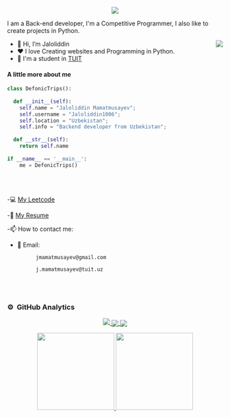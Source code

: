 
<p align="center">
  <a align="center"><img src="https://readme-typing-svg.herokuapp.com?&font=IBM+Plex+Sans&color=F72EE2&size=25&lines=Welcome+to+my+GitHub+Profile!;I'm+a+Back+end+developer;I'm+a+competitive+programmer;I'm+a+Python+developer" /></a>
</p>
<p>I am a Back-end developer, I'm a Competitive Programmer, I also like to create projects in Python.</p>
<img align="right" src="https://media.giphy.com/media/M9gbBd9nbDrOTu1Mqx/giphy.gif">
<ul>
  <li>👋 Hi, I’m Jaloliddin</li>
  <li>❤️ I love Creating websites and Programming in Python.</li>
  <li>💼 I'm a student in <a href='https://tuit.uz/'>TUIT</a></li>
</ul>

#### A little more about me
```python
class DefonicTrips():
    
  def __init__(self):
    self.name = "Jaloliddin Mamatmusayev";
    self.username = "Jaloliddin1006";
    self.location = "Uzbekistan";
    self.info = "Backend developer from Uzbekistan";
    
  def __str__(self):
    return self.name
    
if __name__ == '__main__':
    me = DefonicTrips()
````

<br><br>

-💻 [My Leetcode](https://leetcode.com/Jaloliddin1006/) 

-📄 [My Resume](https://docs.google.com/document/d/12dFIYrIvAyFt3DepxYNgVvOPlbKaCI_VAE564W19DyA/edit?usp=sharing/)

-📫 How to contact me:
  * 📧 Email: 
  
              jmamatmusayev@gmail.com 
  
              j.mamatmusayev@tuit.uz

<br><br>
### ⚙️ &nbsp;GitHub Analytics



<a href="https://github.com/jaloliddin1006">
<p align="center">
<img src="https://github-profile-summary-cards.vercel.app/api/cards/profile-details?username=jaloliddin1006&theme=github_dark">
<img align="center" src="https://github-profile-summary-cards.vercel.app/api/cards/stats?username=jaloliddin1006&theme=github_dark">
<img align="center" src="https://github-profile-summary-cards.vercel.app/api/cards/productive-time?username=jaloliddin1006&theme=github_dark&utcOffset=5"><br>
    </p>
</a> 

<p align="center">
<a href="https://github.com/jaloliddin1006">
  <img height="180em" src="https://github-readme-stats-eight-theta.vercel.app/api?username=jaloliddin1006&show_icons=true&theme=algolia&include_all_commits=true&count_private=true"/>
  <img height="180em" src="https://github-readme-stats-eight-theta.vercel.app/api/top-langs/?username=jaloliddin1006&layout=compact&langs_count=8&theme=algolia"/>
</a>
</p>

